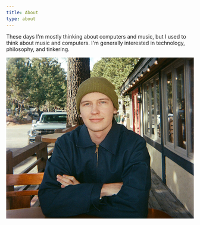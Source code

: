 ```yaml
---
title: About
type: about
---
```


These days I'm mostly thinking about computers and music, but I used to think about music and computers. I'm generally interested in technology, philosophy, and tinkering.

![](about-photo.jpg)
<br>
